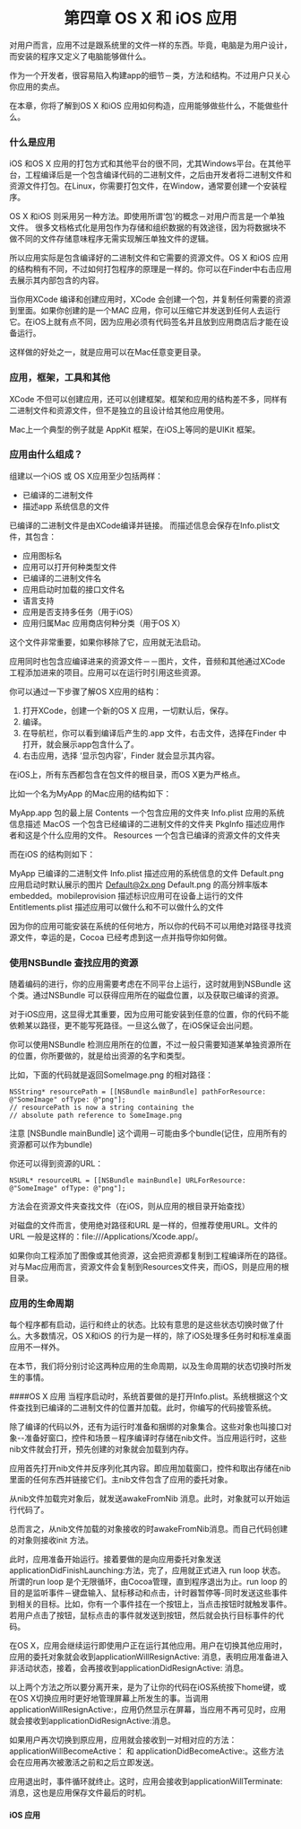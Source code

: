 # <center>第四章 OS X 和 iOS 应用

对用户而言，应用不过是跟系统里的文件一样的东西。毕竟，电脑是为用户设计，而安装的程序又定义了电脑能够做什么。

作为一个开发者，很容易陷入构建app的细节－类，方法和结构。不过用户只关心你应用的卖点。

在本章，你将了解到OS X 和iOS 应用如何构造，应用能够做些什么，不能做些什么。

###  什么是应用

iOS 和OS X 应用的打包方式和其他平台的很不同，尤其Windows平台。在其他平台，工程编译后是一个包含编译代码的二进制文件，之后由开发者将二进制文件和资源文件打包。在Linux，你需要打包文件，在Window，通常要创建一个安装程序。

OS X 和iOS 则采用另一种方法。即使用所谓‘包’的概念－对用户而言是一个单独文件。
很多文档格式化是用包作为存储和组织数据的有效途径，因为将数据块不做不同的文件存储意味程序无需实现解压单独文件的逻辑。

所以应用实际是包含编译好的二进制文件和它需要的资源文件。OS X 和iOS 应用的结构稍有不同，不过如何打包程序的原理是一样的。你可以在Finder中右击应用去展示其内部包含的内容。

当你用XCode 编译和创建应用时，XCode 会创建一个包，并复制任何需要的资源到里面。如果你创建的是一个MAC 应用，你可以压缩它并发送到任何人去运行它。在iOS上就有点不同，因为应用必须有代码签名并且放到应用商店后才能在设备运行。

这样做的好处之一，就是应用可以在Mac任意变更目录。

### 应用，框架，工具和其他

XCode 不但可以创建应用，还可以创建框架。框架和应用的结构差不多，同样有二进制文件和资源文件，但不是独立的且设计给其他应用使用。

Mac上一个典型的例子就是 AppKit 框架，在iOS上等同的是UIKit 框架。

### 应用由什么组成？

组建以一个iOS 或 OS X应用至少包括两样：

*  已编译的二进制文件
*  描述app 系统信息的文件

已编译的二进制文件是由XCode编译并链接。
而描述信息会保存在Info.plist文件，其包含：

*  应用图标名
*  应用可以打开何种类型文件
*  已编译的二进制文件名
*  应用启动时加载的接口文件名
*  语言支持
*  应用是否支持多任务（用于iOS）
*  应用归属Mac 应用商店何种分类（用于OS X）

这个文件非常重要，如果你移除了它，应用就无法启动。

应用同时也包含应编译进来的资源文件－－图片，文件，音频和其他通过XCode工程添加进来的项目。应用可以在运行时引用这些资源。

你可以通过一下步骤了解OS X应用的结构：

1.  打开XCode，创建一个新的OS X 应用，一切默认后，保存。
2.  编译。
3.  在导航栏，你可以看到编译后产生的.app 文件，右击文件，选择在Finder 中打开，就会展示app包含什么了。
4. 右击应用，选择 ‘显示包内容’，Finder 就会显示其内容。

在iOS上，所有东西都包含在包文件的根目录，而OS X更为严格点。

比如一个名为MyApp 的Mac应用的结构如下：

MyApp.app 包的最上层
Contents 一个包含应用的文件夹
Info.plist 应用的系统信息描述
MacOS 一个包含已经编译的二进制文件的文件夹
PkgInfo 描述应用作者和这是个什么应用的文件。
Resources 一个包含已编译的资源文件的文件夹

而在iOS 的结构则如下：

MyApp 已编译的二进制文件
Info.plist 描述应用的系统信息的文件
Default.png 应用启动时默认展示的图片
Default@2x.png Default.png 的高分辨率版本
embedded。mobileprovision 描述标识应用可在设备上运行的文件
Entitlements.plist 描述应用可以做什么和不可以做什么的文件


因为你的应用可能安装在系统的任何地方，所以你的代码不可以用绝对路径寻找资源文件，幸运的是，Cocoa 已经考虑到这一点并指导你如何做。

### 使用NSBundle 查找应用的资源

随着编码的进行，你的应用需要考虑在不同平台上运行，这时就用到NSBundle 这个类。通过NSBundle 可以获得应用所在的磁盘位置，以及获取已编译的资源。

对于iOS应用，这显得尤其重要，因为应用可能安装到任意的位置，你的代码不能依赖某以路径，更不能写死路径。一旦这么做了，在iOS保证会出问题。

你可以使用NSBundle 检测应用所在的位置，不过一般只需要知道某单独资源所在的位置，你所要做的，就是给出资源的名字和类型。

比如，下面的代码就是返回SomeImage.png 的相对路径：

	NSString* resourcePath = [[NSBundle mainBundle] pathForResource: @"SomeImage" ofType: @"png"];
	// resourcePath is now a string containing the
	// absolute path reference to SomeImage.png
	
注意 [NSBundle mainBundle] 这个调用－可能由多个bundle(记住，应用所有的资源都可以作为bundle)

你还可以得到资源的URL：

	NSURL* resourceURL = [[NSBundle mainBundle] URLForResource: @"SomeImage" ofType: @"png"];
	
方法会在资源文件夹查找文件（在iOS，则从应用的根目录开始查找）

对磁盘的文件而言，使用绝对路径和URL 是一样的，但推荐使用URL。文件的URL 一般是这样的：file:///Applications/Xcode.app/。

如果你向工程添加了图像或其他资源，这会把资源都复制到工程编译所在的路径。对与Mac应用而言，资源文件会复制到Resources文件夹，而iOS，则是应用的根目录。

### 应用的生命周期
每个程序都有启动，运行和终止的状态。比较有意思的是这些状态切换时做了什么。大多数情况，OS X和iOS 的行为是一样的，除了iOS处理多任务时和标准桌面应用不一样外。

在本节，我们将分别讨论这两种应用的生命周期，以及生命周期的状态切换时所发生的事情。

####OS X 应用
当程序启动时，系统首要做的是打开Info.plist。系统根据这个文件查找到已编译的二进制文件的位置并加载。此时，你编写的代码接管系统。

除了编译的代码以外，还有为运行时准备和捆绑的对象集合。这些对象也叫接口对象--准备好窗口，控件和场景－程序编译时存储在nib文件。当应用运行时，这些nib文件就会打开，预先创建的对象就会加载到内存。

应用首先打开nib文件并反序列化其内容。即应用加载窗口，控件和取出存储在nib里面的任何东西并链接它们。主nib文件包含了应用的委托对象。

从nib文件加载完对象后，就发送awakeFromNib 消息。此时，对象就可以开始运行代码了。

总而言之，从nib文件加载的对象接收的时awakeFromNib消息。而自己代码创建的对象则接收init 方法。

此时，应用准备开始运行。接着要做的是向应用委托对象发送applicationDidFinishLaunching:方法，完了，应用就正式进入 run loop 状态。所谓的run loop 是个无限循环，由Cocoa管理，直到程序退出为止。run loop 的目的是监听事件－键盘输入、鼠标移动和点击，计时器暂停等-同时发送这些事件到相关的目标。比如，你有一个事件挂在一个按钮上，当点击按钮时就触发事件。若用户点击了按钮，鼠标点击的事件就发送到按钮，然后就会执行目标事件的代码。

在OS X，应用会继续运行即使用户正在运行其他应用。用户在切换其他应用时，应用的委托对象就会收到applicationWillResignActive: 消息，表明应用准备进入非活动状态，接着，会再接收到applicationDidResignActive: 消息。

以上两个方法之所以要分离开来，是为了让你的代码在iOS系统按下home键，或在OS X切换应用时更好地管理屏幕上所发生的事。当调用applicationWillResignActive:，应用仍然显示在屏幕，当应用不再可见时，应用就会接收到applicationDidResignActive:消息。

如果用户再次切换到原应用，应用就会接收到一对相对应的方法：applicationWillBecomeActive： 和 applicationDidBecomeActive:。这些方法会在应用再次被激活之前和之后立即发送。

应用退出时，事件循环就终止。这时，应用会接收到applicationWillTerminate: 消息，这也是应用保存文件最后的时机。

#### iOS 应用








